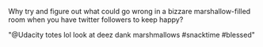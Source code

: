 
Why try and figure out what could go wrong in a bizzare marshallow-filled room when you have twitter followers to keep happy?

"@Udacity totes lol look at deez dank marshmallows #snacktime #blessed"

